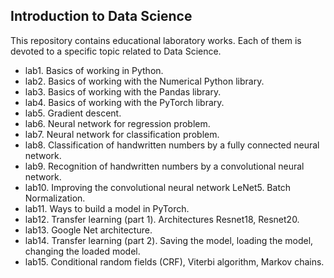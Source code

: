## Introduction to Data Science

This repository contains educational laboratory works. 
Each of them is devoted to a specific topic related to Data Science.

* lab1. Basics of working in Python.
* lab2. Basics of working with the Numerical Python library.
* lab3. Basics of working with the Pandas library.
* lab4. Basics of working with the PyTorch library.
* lab5. Gradient descent.
* lab6. Neural network for regression problem. 
* lab7. Neural network for classification problem.
* lab8. Classification of handwritten numbers by a fully connected neural network.
* lab9. Recognition of handwritten numbers by a convolutional neural network.
* lab10. Improving the convolutional neural network LeNet5. Batch Normalization.
* lab11. Ways to build a model in PyTorch.
* lab12. Transfer learning (part 1). Architectures Resnet18, Resnet20.
* lab13. Google Net architecture. 
* lab14. Transfer learning (part 2). Saving the model, loading the model, changing the loaded model.
* lab15. Conditional random fields (CRF), Viterbi algorithm, Markov chains.
